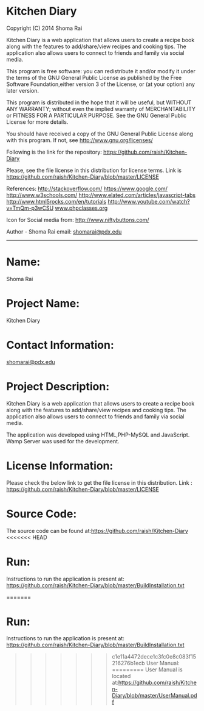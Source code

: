 Kitchen Diary
=============

 Copyright (C) 2014 Shoma Rai

 Kitchen Diary is a web application that allows users to create a recipe book along with the features to add/share/view recipes and cooking tips. The application also allows users to  connect to friends and family via social media.

 This program is free software: you can redistribute it and/or modify it under the terms of the 
 GNU General Public License as published by the Free Software Foundation,either version 3 of the 
 License, or (at your option) any later version.
 
 This program is distributed in the hope that it will be useful, but WITHOUT ANY WARRANTY; 
 without even the implied warranty of MERCHANTABILITY or FITNESS FOR A PARTICULAR PURPOSE. 
 See the GNU General Public License for more details.
 
 You should have received a copy of the GNU General Public License along with this program. 
 If not, see http://www.gnu.org/licenses/
 
 Following is the link for the repository: https://github.com/raish/Kitchen-Diary
 
 Please, see the file license in this distribution for license terms. Link is
 https://github.com/raish/Kitchen-Diary/blob/master/LICENSE
 
 References:
 http://stackoverflow.com/
 https://www.google.com/
 http://www.w3schools.com/
 http://www.elated.com/articles/javascript-tabs
 http://www.html5rocks.com/en/tutorials
 http://www.youtube.com/watch?v=TmQm-p3wCSU
 www.phpclasses.org

 Icon for Social media from: http://www.niftybuttons.com/
 
 Author - Shoma Rai
 email: shomarai@pdx.edu
 
**********************************************************************
Name:
======
Shoma Rai

Project Name:
============
Kitchen Diary

Contact Information:
=================
shomarai@pdx.edu

Project Description:
================
Kitchen Diary is a web application that allows users to create a recipe book along with the features to 
add/share/view recipes and cooking tips. The application also allows users to connect to friends and family via social media.

The application was developed using HTML,PHP-MySQL and JavaScript. Wamp Server was used for the development.

License Information:
================
Please check the below link to get the file license in this distribution.
Link :  https://github.com/raish/Kitchen-Diary/blob/master/LICENSE

Source Code:
=========
The source code can be found at:https://github.com/raish/Kitchen-Diary
<<<<<<< HEAD

Run:
=========
Instructions to run the application is present at: https://github.com/raish/Kitchen-Diary/blob/master/BuildInstallation.txt

=======

Run:
=========
Instructions to run the application is present at: https://github.com/raish/Kitchen-Diary/blob/master/BuildInstallation.txt

>>>>>>> c1e11a4472dece1c3fc0e8c083f15216276b1ecb
User Manual:
=========
User Manual is located at:https://github.com/raish/Kitchen-Diary/blob/master/UserManual.pdf
